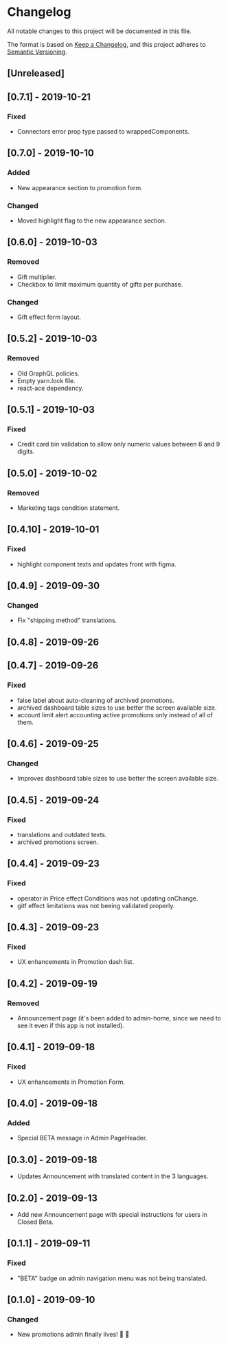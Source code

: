 # Changelog

All notable changes to this project will be documented in this file.

The format is based on [Keep a Changelog](https://keepachangelog.com/en/1.0.0/),
and this project adheres to [Semantic Versioning](https://semver.org/spec/v2.0.0.html).

## [Unreleased]

## [0.7.1] - 2019-10-21

### Fixed

- Connectors error prop type passed to wrappedComponents.

## [0.7.0] - 2019-10-10

### Added

- New appearance section to promotion form.

### Changed

- Moved highlight flag to the new appearance section.

## [0.6.0] - 2019-10-03

### Removed

- Gift multiplier.
- Checkbox to limit maximum quantity of gifts per purchase.

### Changed

- Gift effect form layout.

## [0.5.2] - 2019-10-03

### Removed

- Old GraphQL policies.
- Empty yarn.lock file.
- react-ace dependency.

## [0.5.1] - 2019-10-03

### Fixed

- Credit card bin validation to allow only numeric values between 6 and 9 digits.

## [0.5.0] - 2019-10-02

### Removed

- Marketing tags condition statement.

## [0.4.10] - 2019-10-01

### Fixed

- highlight component texts and updates front with figma.

## [0.4.9] - 2019-09-30

### Changed

- Fix "shipping method" translations.

## [0.4.8] - 2019-09-26

## [0.4.7] - 2019-09-26

### Fixed

- false label about auto-cleaning of archived promotions.
- archived dashboard table sizes to use better the screen available size.
- account limit alert accounting active promotions only instead of all of them.

## [0.4.6] - 2019-09-25

### Changed

- Improves dashboard table sizes to use better the screen available size.

## [0.4.5] - 2019-09-24

### Fixed

- translations and outdated texts.
- archived promotions screen.

## [0.4.4] - 2019-09-23

### Fixed

- operator in Price effect Conditions was not updating onChange.
- gitf effect limitations was not beeing validated properly.

## [0.4.3] - 2019-09-23

### Fixed

- UX enhancements in Promotion dash list.

## [0.4.2] - 2019-09-19

### Removed

- Announcement page (it's been added to admin-home, since we need to see it even if this app is not installed).

## [0.4.1] - 2019-09-18

### Fixed

- UX enhancements in Promotion Form.

## [0.4.0] - 2019-09-18

### Added

- Special BETA message in Admin PageHeader.

## [0.3.0] - 2019-09-18

- Updates Announcement with translated content in the 3 languages.

## [0.2.0] - 2019-09-13

- Add new Announcement page with special instructions for users in Closed Beta.

## [0.1.1] - 2019-09-11

### Fixed

- "BETA" badge on admin navigation menu was not being translated.

## [0.1.0] - 2019-09-10

### Changed

- New promotions admin finally lives! 🎉 🚀
